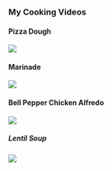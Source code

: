 <link href="../css/dark_theme.css" rel="stylesheet" />
<link href="../css/video.css" rel="stylesheet" />
<link href="../css/shop.css" rel="stylesheet" />

<div class="projects">

### My Cooking Videos
</div>

#### Pizza Dough

<div class="video_container" >
<a href="https://www.youtube.com/watch?v=T4c9UBax6kM" target="_blank">
<img class="video" src="https://img.youtube.com/vi/T4c9UBax6kM/0.jpg")>
</a>
</div>

#### Marinade

<div class="video_container" >
<a href="https://www.youtube.com/watch?v=jydkRdjw0J4" target="_blank">
<img class="video" src="https://img.youtube.com/vi/jydkRdjw0J4/0.jpg")>
</a>
</div>

#### Bell Pepper Chicken Alfredo

<div class="video_container" >
<a href="https://www.youtube.com/watch?v=C8mJMEk1FuA" target="_blank">
<img class="video" src="https://img.youtube.com/vi/C8mJMEk1FuA/0.jpg")>
</a>
</div>

##### Lentil Soup

<div class="video_container" >
<a href="https://www.youtube.com/watch?v=x6UWe6JMq3M" target="_blank">
<img class="video" src="https://img.youtube.com/vi/x6UWe6JMq3M/0.jpg")>
</a>
</div>

